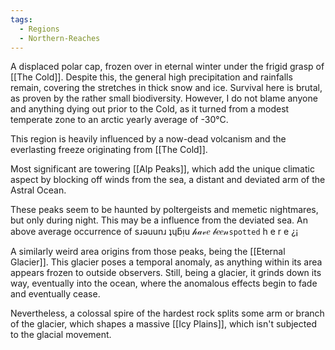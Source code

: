 ```yaml
---
tags:
  - Regions
  - Northern-Reaches
---
```

A displaced polar cap, frozen over in eternal winter under the frigid grasp of [[The Cold]]. Despite this, the general high precipitation and rainfalls remain, covering the stretches in thick snow and ice. Survival here is brutal, as proven by the rather small biodiversity. However, I do not blame anyone and anything dying out prior to the Cold, as it turned from a modest temperate zone to an arctic yearly average of -30°C. 

This region is heavily influenced by a now-dead volcanism and the everlasting freeze originating from [[The Cold]].

Most significant are towering [[Alp Peaks]], which add the unique climatic aspect by blocking off winds from the sea, a distant and deviated arm of the Astral Ocean.

These peaks seem to be haunted by poltergeists and memetic nightmares, but only during night. This may be a influence from the deviated sea. An above average occurrence of sɹǝuunɹ ʇɥƃᴉu 𝒽𝒶𝓋𝑒 𝒷𝑒𝑒𝓃`spotted` h e r e ¿¡

A similarly weird area origins from those peaks, being the [[Eternal Glacier]]. This glacier poses a temporal anomaly, as anything within its area appears frozen to outside observers. Still, being a glacier, it grinds down its way, eventually into the ocean, where the anomalous effects begin to fade and eventually cease.

Nevertheless, a colossal spire of the hardest rock splits some arm or branch of the glacier, which shapes a massive [[Icy Plains]], which isn't subjected to the glacial movement.

 

 
